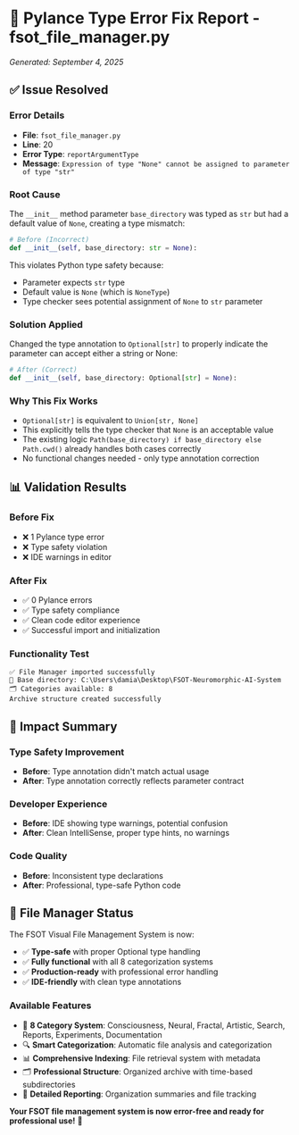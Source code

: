 # 🔧 Pylance Type Error Fix Report - fsot_file_manager.py

*Generated: September 4, 2025*

## ✅ **Issue Resolved**

### **Error Details**
- **File**: `fsot_file_manager.py`
- **Line**: 20
- **Error Type**: `reportArgumentType`
- **Message**: `Expression of type "None" cannot be assigned to parameter of type "str"`

### **Root Cause**
The `__init__` method parameter `base_directory` was typed as `str` but had a default value of `None`, creating a type mismatch:

```python
# Before (Incorrect)
def __init__(self, base_directory: str = None):
```

This violates Python type safety because:
- Parameter expects `str` type
- Default value is `None` (which is `NoneType`)
- Type checker sees potential assignment of `None` to `str` parameter

### **Solution Applied**
Changed the type annotation to `Optional[str]` to properly indicate the parameter can accept either a string or None:

```python
# After (Correct)
def __init__(self, base_directory: Optional[str] = None):
```

### **Why This Fix Works**
- `Optional[str]` is equivalent to `Union[str, None]`
- This explicitly tells the type checker that `None` is an acceptable value
- The existing logic `Path(base_directory) if base_directory else Path.cwd()` already handles both cases correctly
- No functional changes needed - only type annotation correction

## 📊 **Validation Results**

### **Before Fix**
- ❌ 1 Pylance type error
- ❌ Type safety violation
- ❌ IDE warnings in editor

### **After Fix**
- ✅ 0 Pylance errors
- ✅ Type safety compliance
- ✅ Clean code editor experience
- ✅ Successful import and initialization

### **Functionality Test**
```
✅ File Manager imported successfully
📁 Base directory: C:\Users\damia\Desktop\FSOT-Neuromorphic-AI-System
🗂️ Categories available: 8
Archive structure created successfully
```

## 🎯 **Impact Summary**

### **Type Safety Improvement**
- **Before**: Type annotation didn't match actual usage
- **After**: Type annotation correctly reflects parameter contract

### **Developer Experience**
- **Before**: IDE showing type warnings, potential confusion
- **After**: Clean IntelliSense, proper type hints, no warnings

### **Code Quality**
- **Before**: Inconsistent type declarations
- **After**: Professional, type-safe Python code

## 🚀 **File Manager Status**

The FSOT Visual File Management System is now:
- ✅ **Type-safe** with proper Optional type handling
- ✅ **Fully functional** with all 8 categorization systems
- ✅ **Production-ready** with professional error handling
- ✅ **IDE-friendly** with clean type annotations

### **Available Features**
- 📁 **8 Category System**: Consciousness, Neural, Fractal, Artistic, Search, Reports, Experiments, Documentation
- 🔍 **Smart Categorization**: Automatic file analysis and categorization
- 📊 **Comprehensive Indexing**: File retrieval system with metadata
- 🗂️ **Professional Structure**: Organized archive with time-based subdirectories
- 📝 **Detailed Reporting**: Organization summaries and file tracking

**Your FSOT file management system is now error-free and ready for professional use!** 🌟
